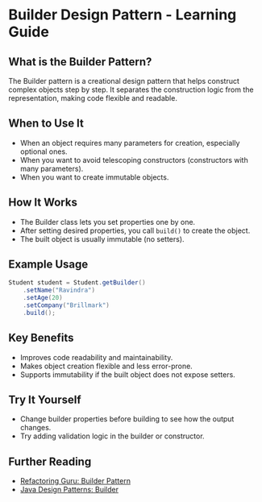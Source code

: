 # Builder Design Pattern - Learning Guide

## What is the Builder Pattern?
The Builder pattern is a creational design pattern that helps construct complex objects step by step. It separates the construction logic from the representation, making code flexible and readable.

## When to Use It
- When an object requires many parameters for creation, especially optional ones.
- When you want to avoid telescoping constructors (constructors with many parameters).
- When you want to create immutable objects.

## How It Works
- The Builder class lets you set properties one by one.
- After setting desired properties, you call `build()` to create the object.
- The built object is usually immutable (no setters).

## Example Usage
```java
Student student = Student.getBuilder()
    .setName("Ravindra")
    .setAge(20)
    .setCompany("Brillmark")
    .build();
```

## Key Benefits
- Improves code readability and maintainability.
- Makes object creation flexible and less error-prone.
- Supports immutability if the built object does not expose setters.

## Try It Yourself
- Change builder properties before building to see how the output changes.
- Try adding validation logic in the builder or constructor.

## Further Reading
- [Refactoring Guru: Builder Pattern](https://refactoring.guru/design-patterns/builder)
- [Java Design Patterns: Builder](https://java-design-patterns.com/patterns/builder/)

